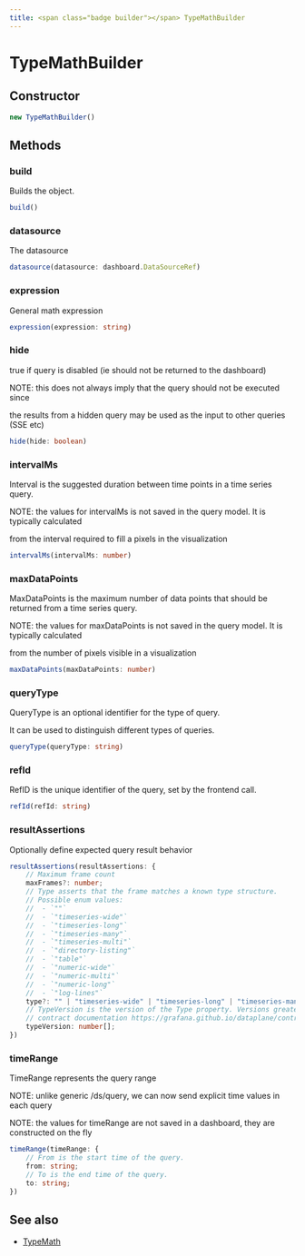 ```yaml
---
title: <span class="badge builder"></span> TypeMathBuilder
---
```

# <span class="badge builder"></span> TypeMathBuilder

## Constructor

```typescript
new TypeMathBuilder()
```
## Methods

### <span class="badge object-method"></span> build

Builds the object.

```typescript
build()
```

### <span class="badge object-method"></span> datasource

The datasource

```typescript
datasource(datasource: dashboard.DataSourceRef)
```

### <span class="badge object-method"></span> expression

General math expression

```typescript
expression(expression: string)
```

### <span class="badge object-method"></span> hide

true if query is disabled (ie should not be returned to the dashboard)

NOTE: this does not always imply that the query should not be executed since

the results from a hidden query may be used as the input to other queries (SSE etc)

```typescript
hide(hide: boolean)
```

### <span class="badge object-method"></span> intervalMs

Interval is the suggested duration between time points in a time series query.

NOTE: the values for intervalMs is not saved in the query model.  It is typically calculated

from the interval required to fill a pixels in the visualization

```typescript
intervalMs(intervalMs: number)
```

### <span class="badge object-method"></span> maxDataPoints

MaxDataPoints is the maximum number of data points that should be returned from a time series query.

NOTE: the values for maxDataPoints is not saved in the query model.  It is typically calculated

from the number of pixels visible in a visualization

```typescript
maxDataPoints(maxDataPoints: number)
```

### <span class="badge object-method"></span> queryType

QueryType is an optional identifier for the type of query.

It can be used to distinguish different types of queries.

```typescript
queryType(queryType: string)
```

### <span class="badge object-method"></span> refId

RefID is the unique identifier of the query, set by the frontend call.

```typescript
refId(refId: string)
```

### <span class="badge object-method"></span> resultAssertions

Optionally define expected query result behavior

```typescript
resultAssertions(resultAssertions: {
	// Maximum frame count
	maxFrames?: number;
	// Type asserts that the frame matches a known type structure.
	// Possible enum values:
	//  - `""` 
	//  - `"timeseries-wide"` 
	//  - `"timeseries-long"` 
	//  - `"timeseries-many"` 
	//  - `"timeseries-multi"` 
	//  - `"directory-listing"` 
	//  - `"table"` 
	//  - `"numeric-wide"` 
	//  - `"numeric-multi"` 
	//  - `"numeric-long"` 
	//  - `"log-lines"` 
	type?: "" | "timeseries-wide" | "timeseries-long" | "timeseries-many" | "timeseries-multi" | "directory-listing" | "table" | "numeric-wide" | "numeric-multi" | "numeric-long" | "log-lines";
	// TypeVersion is the version of the Type property. Versions greater than 0.0 correspond to the dataplane
	// contract documentation https://grafana.github.io/dataplane/contract/.
	typeVersion: number[];
})
```

### <span class="badge object-method"></span> timeRange

TimeRange represents the query range

NOTE: unlike generic /ds/query, we can now send explicit time values in each query

NOTE: the values for timeRange are not saved in a dashboard, they are constructed on the fly

```typescript
timeRange(timeRange: {
	// From is the start time of the query.
	from: string;
	// To is the end time of the query.
	to: string;
})
```

## See also

 * <span class="badge object-type-interface"></span> [TypeMath](./object-TypeMath.md)

